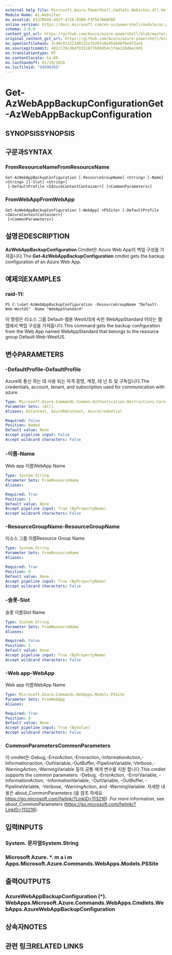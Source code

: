 ```yaml
---
external help file: Microsoft.Azure.PowerShell.Cmdlets.Websites.dll-Help.xml
Module Name: Az.Websites
ms.assetid: 8337BEA9-4927-4718-83B9-F3F567BE0FBD
online version: https://docs.microsoft.com/en-us/powershell/module/az.websites/get-azwebappbackupconfiguration
schema: 2.0.0
content_git_url: https://github.com/Azure/azure-powershell/blob/master/src/Websites/Websites/help/Get-AzWebAppBackupConfiguration.md
original_content_git_url: https://github.com/Azure/azure-powershell/blob/master/src/Websites/Websites/help/Get-AzWebAppBackupConfiguration.md
ms.openlocfilehash: 3c48c913223d8122e7b26fe0e95db06f0e973ad1
ms.sourcegitcommit: 4d2c178cd6df9151877b08d54c1f4a228dbec9d1
ms.translationtype: MT
ms.contentlocale: ko-KR
ms.lasthandoff: 01/29/2020
ms.locfileid: "93698365"
---
```

# <span data-ttu-id="1b36a-101">Get-AzWebAppBackupConfiguration</span><span class="sxs-lookup"><span data-stu-id="1b36a-101">Get-AzWebAppBackupConfiguration</span></span>

## <span data-ttu-id="1b36a-102">SYNOPSIS</span><span class="sxs-lookup"><span data-stu-id="1b36a-102">SYNOPSIS</span></span>

## <span data-ttu-id="1b36a-103">구문과</span><span class="sxs-lookup"><span data-stu-id="1b36a-103">SYNTAX</span></span>

### <span data-ttu-id="1b36a-104">FromResourceName</span><span class="sxs-lookup"><span data-stu-id="1b36a-104">FromResourceName</span></span>
```
Get-AzWebAppBackupConfiguration [-ResourceGroupName] <String> [-Name] <String> [[-Slot] <String>]
 [-DefaultProfile <IAzureContextContainer>] [<CommonParameters>]
```

### <span data-ttu-id="1b36a-105">FromWebApp</span><span class="sxs-lookup"><span data-stu-id="1b36a-105">FromWebApp</span></span>
```
Get-AzWebAppBackupConfiguration [-WebApp] <PSSite> [-DefaultProfile <IAzureContextContainer>]
 [<CommonParameters>]
```

## <span data-ttu-id="1b36a-106">설명은</span><span class="sxs-lookup"><span data-stu-id="1b36a-106">DESCRIPTION</span></span>
<span data-ttu-id="1b36a-107">**AzWebAppBackupConfiguration** Cmdlet은 Azure Web App의 백업 구성을 가져옵니다.</span><span class="sxs-lookup"><span data-stu-id="1b36a-107">The **Get-AzWebAppBackupConfiguration** cmdlet gets the backup configuration of an Azure Web App.</span></span>

## <span data-ttu-id="1b36a-108">예제의</span><span class="sxs-lookup"><span data-stu-id="1b36a-108">EXAMPLES</span></span>

### <span data-ttu-id="1b36a-109">raid-1</span><span class="sxs-lookup"><span data-stu-id="1b36a-109">1:</span></span>
```
PS C:\>Get-AzWebAppBackupConfiguration -ResourceGroupName "Default-Web-WestUS" -Name "WebAppStandard"
```

<span data-ttu-id="1b36a-110">이 명령은 리소스 그룹 Default-웹용 WestUS에 속한 WebAppStandard 이라는 웹 앱에서 백업 구성을 가져옵니다.</span><span class="sxs-lookup"><span data-stu-id="1b36a-110">This command gets the backup configuration from the Web App named WebAppStandard that belongs to the resource group Default-Web-WestUS.</span></span>

## <span data-ttu-id="1b36a-111">변수</span><span class="sxs-lookup"><span data-stu-id="1b36a-111">PARAMETERS</span></span>

### <span data-ttu-id="1b36a-112">-DefaultProfile</span><span class="sxs-lookup"><span data-stu-id="1b36a-112">-DefaultProfile</span></span>
<span data-ttu-id="1b36a-113">Azure와 통신 하는 데 사용 되는 자격 증명, 계정, 테 넌 트 및 구독입니다.</span><span class="sxs-lookup"><span data-stu-id="1b36a-113">The credentials, account, tenant, and subscription used for communication with azure.</span></span>

```yaml
Type: Microsoft.Azure.Commands.Common.Authentication.Abstractions.Core.IAzureContextContainer
Parameter Sets: (All)
Aliases: AzContext, AzureRmContext, AzureCredential

Required: False
Position: Named
Default value: None
Accept pipeline input: False
Accept wildcard characters: False
```

### <span data-ttu-id="1b36a-114">-이름</span><span class="sxs-lookup"><span data-stu-id="1b36a-114">-Name</span></span>
<span data-ttu-id="1b36a-115">Web app 이름</span><span class="sxs-lookup"><span data-stu-id="1b36a-115">WebApp Name</span></span>

```yaml
Type: System.String
Parameter Sets: FromResourceName
Aliases:

Required: True
Position: 1
Default value: None
Accept pipeline input: True (ByPropertyName)
Accept wildcard characters: False
```

### <span data-ttu-id="1b36a-116">-ResourceGroupName</span><span class="sxs-lookup"><span data-stu-id="1b36a-116">-ResourceGroupName</span></span>
<span data-ttu-id="1b36a-117">리소스 그룹 이름</span><span class="sxs-lookup"><span data-stu-id="1b36a-117">Resource Group Name</span></span>

```yaml
Type: System.String
Parameter Sets: FromResourceName
Aliases:

Required: True
Position: 0
Default value: None
Accept pipeline input: True (ByPropertyName)
Accept wildcard characters: False
```

### <span data-ttu-id="1b36a-118">-슬롯</span><span class="sxs-lookup"><span data-stu-id="1b36a-118">-Slot</span></span>
<span data-ttu-id="1b36a-119">슬롯 이름</span><span class="sxs-lookup"><span data-stu-id="1b36a-119">Slot Name</span></span>

```yaml
Type: System.String
Parameter Sets: FromResourceName
Aliases:

Required: False
Position: 2
Default value: None
Accept pipeline input: True (ByPropertyName)
Accept wildcard characters: False
```

### <span data-ttu-id="1b36a-120">-Web app</span><span class="sxs-lookup"><span data-stu-id="1b36a-120">-WebApp</span></span>
<span data-ttu-id="1b36a-121">Web app 이름</span><span class="sxs-lookup"><span data-stu-id="1b36a-121">WebApp Name</span></span>

```yaml
Type: Microsoft.Azure.Commands.WebApps.Models.PSSite
Parameter Sets: FromWebApp
Aliases:

Required: True
Position: 0
Default value: None
Accept pipeline input: True (ByValue)
Accept wildcard characters: False
```

### <span data-ttu-id="1b36a-122">CommonParameters</span><span class="sxs-lookup"><span data-stu-id="1b36a-122">CommonParameters</span></span>
<span data-ttu-id="1b36a-123">이 cmdlet은-Debug,-ErrorAction,-Erroraction,-InformationAction,-Informationaction,-OutVariable,-OutBuffer,-PipelineVariable,-Verbose,-WarningAction,-WarningVariable 등의 공통 매개 변수를 지원 합니다.</span><span class="sxs-lookup"><span data-stu-id="1b36a-123">This cmdlet supports the common parameters: -Debug, -ErrorAction, -ErrorVariable, -InformationAction, -InformationVariable, -OutVariable, -OutBuffer, -PipelineVariable, -Verbose, -WarningAction, and -WarningVariable.</span></span> <span data-ttu-id="1b36a-124">자세한 내용은 about_CommonParameters (을 참조 하세요 https://go.microsoft.com/fwlink/?LinkID=113216) .</span><span class="sxs-lookup"><span data-stu-id="1b36a-124">For more information, see about_CommonParameters (https://go.microsoft.com/fwlink/?LinkID=113216).</span></span>

## <span data-ttu-id="1b36a-125">입력</span><span class="sxs-lookup"><span data-stu-id="1b36a-125">INPUTS</span></span>

### <span data-ttu-id="1b36a-126">System. 문자열</span><span class="sxs-lookup"><span data-stu-id="1b36a-126">System.String</span></span>

### <span data-ttu-id="1b36a-127">Microsoft Azure. \*. m a i m Apps.</span><span class="sxs-lookup"><span data-stu-id="1b36a-127">Microsoft.Azure.Commands.WebApps.Models.PSSite</span></span>

## <span data-ttu-id="1b36a-128">출력</span><span class="sxs-lookup"><span data-stu-id="1b36a-128">OUTPUTS</span></span>

### <span data-ttu-id="1b36a-129">AzureWebAppBackupConfiguration (\*). WebApps.</span><span class="sxs-lookup"><span data-stu-id="1b36a-129">Microsoft.Azure.Commands.WebApps.Cmdlets.WebApps.AzureWebAppBackupConfiguration</span></span>

## <span data-ttu-id="1b36a-130">상속자</span><span class="sxs-lookup"><span data-stu-id="1b36a-130">NOTES</span></span>

## <span data-ttu-id="1b36a-131">관련 링크</span><span class="sxs-lookup"><span data-stu-id="1b36a-131">RELATED LINKS</span></span>
